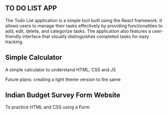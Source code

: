 ## TO DO LIST APP
The Todo List application is a simple tool built using the React framework. It allows users to manage their tasks effectively by providing functionalities to add, edit, delete, and categorize tasks. The application also features a user-friendly interface that visually distinguishes completed tasks for easy tracking.


## Simple Calculator
 A simple calculator to understand HTML, CSS and JS 

 Future plans: creating a light theme version to the same

## Indian Budget Survey Form Website
 To practice HTML and CSS using a Form

